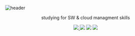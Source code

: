 
![header](https://capsule-render.vercel.app/api?type=waving&color=auto&height=300&section=header&text=Welcome&fontSize=90&animation=fadeIn&fontAlignY=38&desc=Brain's%20GitHub%20Profile%2&descAlignY=51&descAlign=62)
<p align='center'> studying for SW & cloud managment skills </p>
<p align='center'>
  <a href="https://github.com/kyechan99/capsule-render/labels/Idea">
    <img src="https://img.shields.io/badge/c-A8B9CC?style=flate&logo=c&logoColor=white">
  </a>
  <a>
    <img src="https://img.shields.io/badge/k8s-326CE5?style=flate&logo=kubernetes&logoColor=white">
  </a>
  <a>
    <img src="https://img.shields.io/badge/python-3776AB?style=flate&logo=python&logoColor=white">
  </a>
  <a>
    <img src="https://img.shields.io/badge/pytorch-EE4C2C?style=flate&logo=pytorch&logoColor=white">
  </a>
</p>


<!--
**Brain-chun/Brain-chun** is a ✨ _special_ ✨ repository because its `README.md` (this file) appears on your GitHub profile.

Here are some ideas to get you started:

- 🔭 I’m currently working on ...
- 🌱 I’m currently learning ...
- 👯 I’m looking to collaborate on ...
- 🤔 I’m looking for help with ...
- 💬 Ask me about ...
- 📫 How to reach me: ...
- 😄 Pronouns: ...
- ⚡ Fun fact: ...
-->
